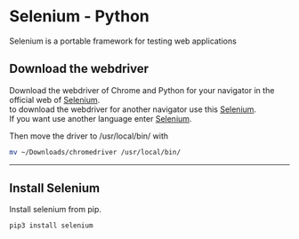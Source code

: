 # Selenium - Python

Selenium is a portable framework for testing web applications  

## Download the webdriver
Download the webdriver of Chrome and Python for your navigator in the official web of [Selenium](https://sites.google.com/a/chromium.org/chromedriver/downloads).  
to download the webdriver for another navigator use this [Selenium](https://pypi.org/project/selenium/).  
If you want use another language enter [Selenium](https://www.selenium.dev/downloads/).  

Then move the driver to /usr/local/bin/ with
~~~bash
mv ~/Downloads/chromedriver /usr/local/bin/
~~~

---
## Install Selenium

Install selenium from pip.
~~~bash
pip3 install selenium
~~~
